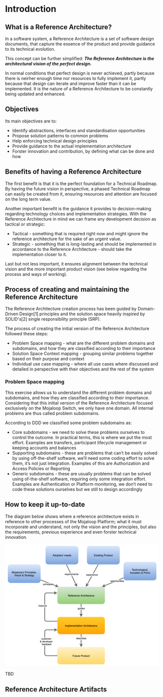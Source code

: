 # Introduction

## What is a Reference Architecture?

In a software system, a Reference Architecture is a set of software design documents, that capture the essence of the product and provide guidance to its technical evolution.

This concept can be further simplified: 
_**The Reference Architecture is the architectural vision of the perfect design.**_

In normal conditions that perfect design is never achieved, partly because there is neirher enough time nor resources to fully implement it, partly because that design can iterate and improve faster than it can be implemented. 
It is the nature of a Reference Architecture to be constantly being updated and enhanced.        

## Objectives
Its main objectives are to:
* Identify abstractions, interfaces and standardisation opportunities
* Propose solution patterns to common problems
* Help enforcing technical design principles
* Provide guidance to the actual implementation architecture
* Forster innovation and contribution, by defining what can be done and how

## Benefits of having a Reference Architecture
The first benefit is that it is the perfect foundation for a Technical Roadmap. By having the future vision in perspective, a phased Technical Roadmap can easily be created from it, ensuring resources and attention are focused on the long term value.   

Another important benefit is the guidance it provides to decision-making regarding technology choices and implementation strategies. 
With the Reference Architecture in mind we can frame any development decision as tactical or strategic:
- Tactical - something that is required right now and might ignore the reference architecture for the sake of an urgent value.
- Strategic - something that is long-lasting and should be implemented in accordance to the Reference Architecture - should take the implementation closer to it.

Last but not less important, it ensures alignment between the technical vision and the more important product vision (see below regarding the process and ways of working).   

## Process of creating and maintaining the Reference Architecture

The Reference Architecture creation process has been guided by Domain-Driven Design[1] principles and the solution space heavily inspired by SOLID's[2] single responsibility principle (SRP).

The process of creating the initial version of the Reference Architecture followed these steps:
* Problem Space mapping - what are the different problem domains and subdomains, and how they are classified according to their importance 
* Solution Space Context mapping - grouping similar problems together based on their purpose and context
* Individual use case mapping - where all use cases where discussed and detailed in perspective with their objectives and the rest of the system

### Problem Space mapping
This exercise allows us to understand the different problem domains and subdomains, and how they are classified according to their importance.
Considering that this initial version of the Reference Architecture focused exclusively on the Mojaloop Switch, we only have one domain. All internal problems are thus called problem subdomains.

According to DDD we classified some problem subdomains as:
* Core subdomains - we need to solve these problems ourselves to control the outcome. In practical terms, this is where we put the most effort. Examples are transfers, participant lifecycle management or keeping accounts and balances
* Supporting subdomains - these are problems that can’t be easily solved by using off-the-shelf software, we’ll need some coding effort to solve them, it’s not just integration. Examples of this are Authorization and Access Policies or Reporting
* Generic subdomains - these are usually problems that can be solved using of-the-shelf software, requiring only some integration effort. Examples are Authentication or Platform monitoring, we don’t need to code these solutions ourselves but we still to design accordingly

## How to keep it up-to-date
The diagram below shows where a reference architecture exists in reference to other processes of the Mojaloop Platform; what it must incorporate and understand, not only the vision and the principles, but also the requirements, previous experience and even forster technical innovation.

![Perform Transfer (Universal Mode)](./assets/process.png)

TBD

## Reference Architecture Artifacts

